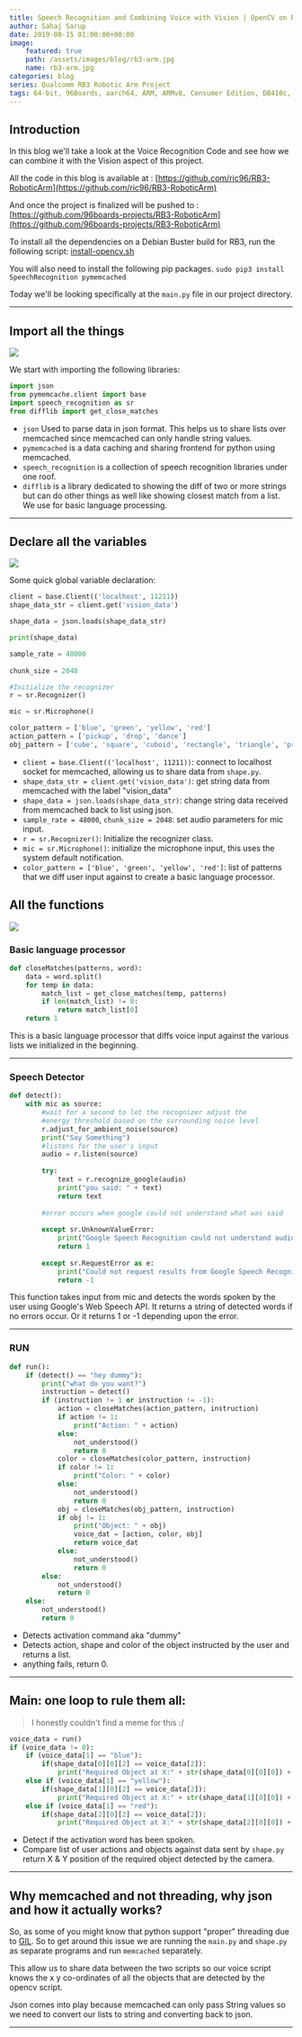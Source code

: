 ```yaml
---
title: Speech Recognition and Combining Voice with Vision | OpenCV on RB3 Pt. 5 | Qualcomm RB3 Robotic Arm Project
author: Sahaj Sarup
date: 2019-08-15 01:00:00+00:00
image:
    featured: true
    path: /assets/images/blog/rb3-arm.jpg
    name: rb3-arm.jpg
categories: blog
series: Qualcomm RB3 Robotic Arm Project
tags: 64-bit, 96Boards, aarch64, ARM, ARMv8, Consumer Edition, DB410c, dragonboard410c, Linaro, Linux, fedora, arm64, aarch64, rock960, FPGA, raspberry pi, arduino, shild, hat
---
```


## Introduction

In this blog we'll take a look at the Voice Recognition Code and see how we can combine it with the Vision aspect of this project.

All the code in this blog is available at : [https://github.com/ric96/RB3-RoboticArm](https://github.com/ric96/RB3-RoboticArm)

And once the project is finalized will be pushed to : [https://github.com/96boards-projects/RB3-RoboticArm](https://github.com/96boards-projects/RB3-RoboticArm)

To install all the dependencies on a Debian Buster build for RB3, run the following script:
[install-opencv.sh](https://github.com/ric96/RB3-RoboticArm/raw/master/install.sh)

You will also need to install the following pip packages.
`sudo pip3 install SpeechRecognition pymemcached`

Today we'll be looking specifically at the `main.py` file in our project directory.

***

## Import all the things

![](https://memegenerator.net/img/instances/60968180/python-programming-import-all-the-things.jpg)

We start with importing the following libraries:

```python
import json
from pymemcache.client import base
import speech_recognition as sr 
from difflib import get_close_matches 
```

- `json` Used to parse data in json format. This helps us to share lists over memcached since memcached can only handle string values.
- `pymemcached` is a data caching and sharing frontend for python using memcached. 
- `speech_recognition` is a collection of speech recognition libraries under one roof.
- `difflib` is a library dedicated to showing the diff of two or more strings but can do other things as well like showing closest match from a list. We use for basic language processing.

***

## Declare all the variables

![](http://www.quickmeme.com/img/37/3718582dec2f47042c0aa7e92cb29662a32bf4f6a3b5dfc1d52fd17d530b970a.jpg)

Some quick global variable declaration:

```python
client = base.Client(('localhost', 11211))
shape_data_str = client.get('vision_data')

shape_data = json.loads(shape_data_str)

print(shape_data)

sample_rate = 48000
 
chunk_size = 2048

#Initialize the recognizer 
r = sr.Recognizer() 

mic = sr.Microphone() 

color_pattern = ['blue', 'green', 'yellow', 'red']
action_pattern = ['pickup', 'drop', 'dance']
obj_pattern = ['cube', 'square', 'cuboid', 'rectangle', 'triangle', 'prism', 'cone', 'hexagon', 'circle', 'sphere', 'ball' ]
```

- `client = base.Client(('localhost', 11211))`: connect to localhost socket for memcached, allowing us to share data from `shape.py`.
- `shape_data_str = client.get('vision_data')`: get string data from memcached with the label "vision_data"
- `shape_data = json.loads(shape_data_str)`: change string data received from memcached back to list using json.
- `sample_rate = 48000`, `chunk_size = 2048`: set audio parameters for mic input.
- `r = sr.Recognizer()`: Initialize the recognizer class.
- `mic = sr.Microphone()`: initialize the microphone input, this uses the system default notification.
- `color_pattern = ['blue', 'green', 'yellow', 'red']`: list of patterns that we diff user input against to create a basic language processor.

## All the functions
![](https://i2.wp.com/www.relatably.com/m/img/functional-programming-memes/meme-functions.jpg)

### Basic language processor

```python
def closeMatches(patterns, word):
	data = word.split()
	for temp in data: 
		match_list = get_close_matches(temp, patterns)
		if len(match_list) != 0:
			return match_list[0]
	return 1
```

This is a basic language processor that diffs voice input against the various lists we initialized in the beginning.

***

### Speech Detector

```python
def detect():
	with mic as source: 
		#wait for a second to let the recognizer adjust the 
		#energy threshold based on the surrounding noise level 
		r.adjust_for_ambient_noise(source) 
		print("Say Something")
		#listens for the user's input 
		audio = r.listen(source) 
			
		try: 
			text = r.recognize_google(audio) 
			print("you said: " + text)
			return text 
		
		#error occurs when google could not understand what was said 
		
		except sr.UnknownValueError: 
			print("Google Speech Recognition could not understand audio")
			return 1 
		
		except sr.RequestError as e: 
			print("Could not request results from Google Speech Recognition service; {0}".format(e))
			return -1
```

This function takes input from mic and detects the words spoken by the user using Google's Web Speech API. It returns a string of detected words if no errors occur. Or it returns 1 or -1 depending upon the error.

***

### RUN

```python
def run():
    if (detect() == "hey dummy"):
        print("what do you want?")
        instruction = detect()
        if (instruction != 1 or instruction != -1):
            action = closeMatches(action_pattern, instruction)
            if action != 1:
                print("Action: " + action)
            else:
                not_understood()
                return 0
            color = closeMatches(color_pattern, instruction)
            if color != 1:
                print("Color: " + color)
            else:
                not_understood()
                return 0
            obj = closeMatches(obj_pattern, instruction)
            if obj != 1:
                print("Object: " + obj)
                voice_dat = [action, color, obj]
                return voice_dat
            else:
                not_understood()
                return 0
        else:
            not_understood()
            return 0
    else:
        not_understood()
        return 0
```

- Detects activation command aka "dummy"
- Detects action, shape and color of the object instructed by the user and returns a list.
- anything fails, return 0.

***

## Main: one loop to rule them all:
> I honestly couldn't find a meme for this :/

```python
voice_data = run()
if (voice_data != 0):
    if (voice_data[1] == "blue"):
        if(shape_data[0][0][2] == voice_data[2]):
            print("Required Object at X:" + str(shape_data[0][0][0]) + " Y: " + str(shape_data[0][0][1]))
    else if (voice_data[1] == "yellow"):
        if(shape_data[1][0][2] == voice_data[2]):
            print("Required Object at X:" + str(shape_data[1][0][0]) + " Y: " + str(shape_data[1][0][1]))
    else if (voice_data[1] == "red"):
        if(shape_data[2][0][2] == voice_data[2]):
            print("Required Object at X:" + str(shape_data[2][0][0]) + " Y: " + str(shape_data[2][0][1]))
```

- Detect if the activation word has been spoken.
- Compare list of user actions and objects against data sent by `shape.py` return X & Y position of the required object detected by the camera.

***

## Why memcached and not threading, why json and how it actually works?

So, as some of you might know that python support "proper" threading due to [GIL](https://realpython.com/python-gil/). So to get around this issue we are running the `main.py` and `shape.py` as separate programs and run `memcached` separately.

This allow us to share data between the two scripts so our voice script knows the x y co-ordinates of all the objects that are detected by the opencv script.

Json comes into play because memcached can only pass String values so we need to convert our lists to string and converting back to json.

***

